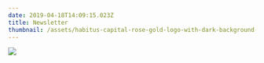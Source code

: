 ```yaml
---
date: 2019-04-18T14:09:15.023Z
title: Newsletter
thumbnail: /assets/habitus-capital-rose-gold-logo-with-dark-background-3d-19-num.png
---
```

![](/assets/investor-letter-3-.png)
